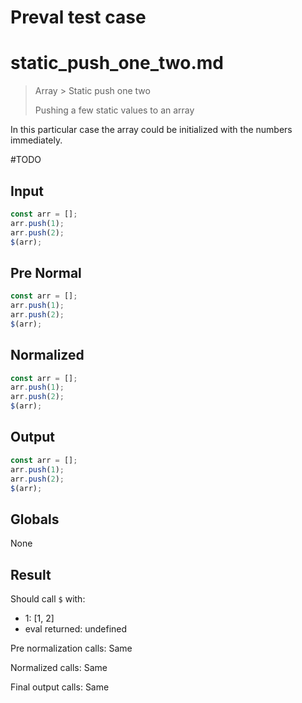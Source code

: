 # Preval test case

# static_push_one_two.md

> Array > Static push one two
>
> Pushing a few static values to an array

In this particular case the array could be initialized with the numbers immediately.

#TODO

## Input

`````js filename=intro
const arr = [];
arr.push(1);
arr.push(2);
$(arr);
`````

## Pre Normal

`````js filename=intro
const arr = [];
arr.push(1);
arr.push(2);
$(arr);
`````

## Normalized

`````js filename=intro
const arr = [];
arr.push(1);
arr.push(2);
$(arr);
`````

## Output

`````js filename=intro
const arr = [];
arr.push(1);
arr.push(2);
$(arr);
`````

## Globals

None

## Result

Should call `$` with:
 - 1: [1, 2]
 - eval returned: undefined

Pre normalization calls: Same

Normalized calls: Same

Final output calls: Same
